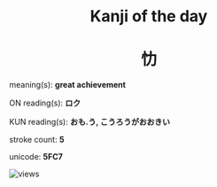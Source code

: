 <h1 align="center">Kanji of the day</h1>
<h1 align="center">忇</h1>
<p align="left">meaning(s): <b>great achievement</b></p>
<p align="left">ON reading(s): <b>ロク</b></p>
<p align="left">KUN reading(s): <b>おも.う, こうろうがおおきい</b></p>
<p align="left">stroke count: <b>5</b></p>
<p align="left">unicode: <b>5FC7</b></p>
<p align="left"><img src="https://komarev.com/ghpvc/?username=tristanwagner-kanjioftheday&label=Views&color=0e75b6&style=flat" alt="views"/></p>
